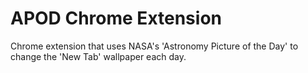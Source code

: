 # APOD Chrome Extension
 Chrome extension that uses NASA's 'Astronomy Picture of the Day' to change the 'New Tab' wallpaper each day.
